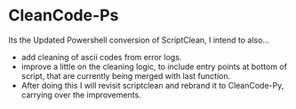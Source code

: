 # CleanCode-Ps
Its the Updated Powershell conversion of ScriptClean, I intend to also...
- add cleaning of ascii codes from error logs.
- improve a little on the cleaning logic, to include entry points at bottom of script, that are currently being merged with last function.
- After doing this I will revisit scriptclean and rebrand it to CleanCode-Py, carrying over the improvements.
